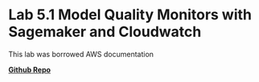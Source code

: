 # Lab 5.1 Model Quality Monitors with Sagemaker and Cloudwatch

This lab was borrowed AWS documentation

[**Github Repo**](https://github.com/aws/amazon-sagemaker-examples/tree/main/sagemaker_model_monitor/model_quality)
